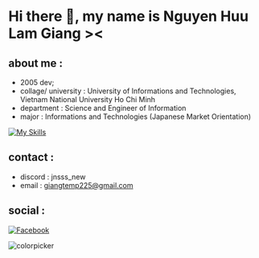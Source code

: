 # Hi there 👋, my name is Nguyen Huu Lam Giang ><
## about me :
- 2005 dev;
- collage/ university : University of Informations and Technologies, Vietnam National University Ho Chi Minh
- department : Science and Engineer of Information
- major : Informations and Technologies (Japanese Market Orientation)

[![My Skills](https://skillicons.dev/icons?i=py,java,kotlin,linux,cs,cpp,powershell)](https://skillicons.dev)

## contact :
- discord : jnsss_new
- email : giangtemp225@gmail.com

## social :
[![Facebook](https://img.shields.io/badge/Facebook-%231877F2.svg?logo=Facebook&logoColor=white)](https://facebook.com/llcdjns)


![colorpicker](https://media.tenor.com/thvZXbONJO4AAAAC/amelia-watson.gif 'Amelia Waston 4life')
<!-- **sillygiang2f5/sillygiang2f5** is a ✨ _special_ ✨ repository because its `README.md` (this file) appears on your GitHub profile. -->

<!-- Here are some ideas to get you started: -->
